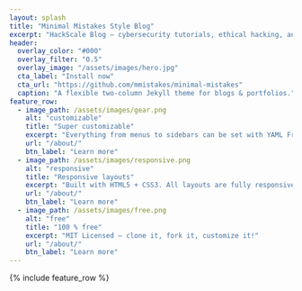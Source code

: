```yaml
---
layout: splash
title: "Minimal Mistakes Style Blog"
excerpt: "HackScale Blog — cybersecurity tutorials, ethical hacking, and red team writeups."
header:
  overlay_color: "#000"
  overlay_filter: "0.5"
  overlay_image: "/assets/images/hero.jpg"
  cta_label: "Install now"
  cta_url: "https://github.com/mmistakes/minimal-mistakes"
  caption: "A flexible two-column Jekyll theme for blogs & portfolios."
feature_row:
  - image_path: /assets/images/gear.png
    alt: "customizable"
    title: "Super customizable"
    excerpt: "Everything from menus to sidebars can be set with YAML Front Matter."
    url: "/about/"
    btn_label: "Learn more"
  - image_path: /assets/images/responsive.png
    alt: "responsive"
    title: "Responsive layouts"
    excerpt: "Built with HTML5 + CSS3. All layouts are fully responsive."
    url: "/about/"
    btn_label: "Learn more"
  - image_path: /assets/images/free.png
    alt: "free"
    title: "100 % free"
    excerpt: "MIT Licensed — clone it, fork it, customize it!"
    url: "/about/"
    btn_label: "Learn more"
---
```


{% include feature_row %}
